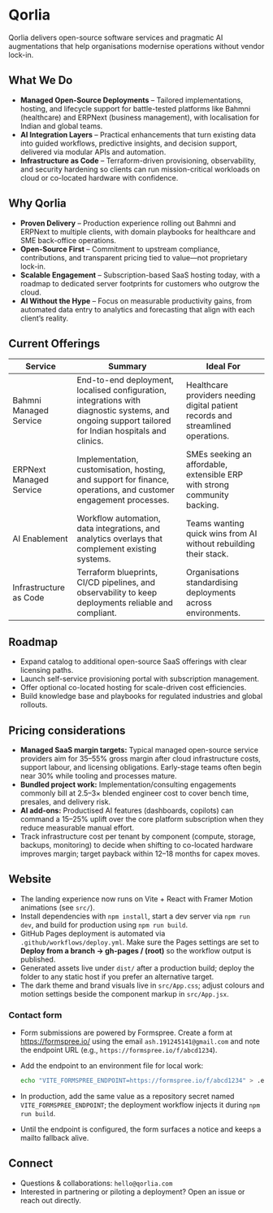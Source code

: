 # Qorlia

Qorlia delivers open-source software services and pragmatic AI augmentations that help organisations modernise operations without vendor lock-in.

## What We Do

- **Managed Open-Source Deployments** – Tailored implementations, hosting, and lifecycle support for battle-tested platforms like Bahmni (healthcare) and ERPNext (business management), with localisation for Indian and global teams.
- **AI Integration Layers** – Practical enhancements that turn existing data into guided workflows, predictive insights, and decision support, delivered via modular APIs and automation.
- **Infrastructure as Code** – Terraform-driven provisioning, observability, and security hardening so clients can run mission-critical workloads on cloud or co-located hardware with confidence.

## Why Qorlia

- **Proven Delivery** – Production experience rolling out Bahmni and ERPNext to multiple clients, with domain playbooks for healthcare and SME back-office operations.
- **Open-Source First** – Commitment to upstream compliance, contributions, and transparent pricing tied to value—not proprietary lock-in.
- **Scalable Engagement** – Subscription-based SaaS hosting today, with a roadmap to dedicated server footprints for customers who outgrow the cloud.
- **AI Without the Hype** – Focus on measurable productivity gains, from automated data entry to analytics and forecasting that align with each client’s reality.

## Current Offerings

| Service | Summary | Ideal For |
| --- | --- | --- |
| Bahmni Managed Service | End-to-end deployment, localised configuration, integrations with diagnostic systems, and ongoing support tailored for Indian hospitals and clinics. | Healthcare providers needing digital patient records and streamlined operations. |
| ERPNext Managed Service | Implementation, customisation, hosting, and support for finance, operations, and customer engagement processes. | SMEs seeking an affordable, extensible ERP with strong community backing. |
| AI Enablement | Workflow automation, data integrations, and analytics overlays that complement existing systems. | Teams wanting quick wins from AI without rebuilding their stack. |
| Infrastructure as Code | Terraform blueprints, CI/CD pipelines, and observability to keep deployments reliable and compliant. | Organisations standardising deployments across environments. |

## Roadmap

- Expand catalog to additional open-source SaaS offerings with clear licensing paths.
- Launch self-service provisioning portal with subscription management.
- Offer optional co-located hosting for scale-driven cost efficiencies.
- Build knowledge base and playbooks for regulated industries and global rollouts.

## Pricing considerations

- **Managed SaaS margin targets:** Typical managed open-source service providers aim for 35–55% gross margin after cloud infrastructure costs, support labour, and licensing obligations. Early-stage teams often begin near 30% while tooling and processes mature.
- **Bundled project work:** Implementation/consulting engagements commonly bill at 2.5–3× blended engineer cost to cover bench time, presales, and delivery risk.
- **AI add-ons:** Productised AI features (dashboards, copilots) can command a 15–25% uplift over the core platform subscription when they reduce measurable manual effort.
- Track infrastructure cost per tenant by component (compute, storage, backups, monitoring) to decide when shifting to co-located hardware improves margin; target payback within 12–18 months for capex moves.

## Website

- The landing experience now runs on Vite + React with Framer Motion animations (see `src/`).
- Install dependencies with `npm install`, start a dev server via `npm run dev`, and build for production using `npm run build`.
- GitHub Pages deployment is automated via `.github/workflows/deploy.yml`. Make sure the Pages settings are set to **Deploy from a branch → gh-pages / (root)** so the workflow output is published.
- Generated assets live under `dist/` after a production build; deploy the folder to any static host if you prefer an alternative target.
- The dark theme and brand visuals live in `src/App.css`; adjust colours and motion settings beside the component markup in `src/App.jsx`.

### Contact form

- Form submissions are powered by Formspree. Create a form at <https://formspree.io/> using the email `ash.191245141@gmail.com` and note the endpoint URL (e.g., `https://formspree.io/f/abcd1234`).
- Add the endpoint to an environment file for local work:

  ```bash
  echo "VITE_FORMSPREE_ENDPOINT=https://formspree.io/f/abcd1234" > .env.local
  ```

- In production, add the same value as a repository secret named `VITE_FORMSPREE_ENDPOINT`; the deployment workflow injects it during `npm run build`.
- Until the endpoint is configured, the form surfaces a notice and keeps a mailto fallback alive.

## Connect

- Questions & collaborations: `hello@qorlia.com`
- Interested in partnering or piloting a deployment? Open an issue or reach out directly.

